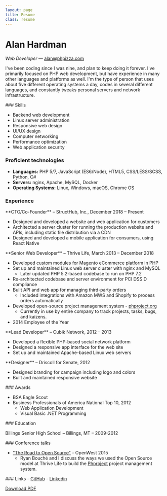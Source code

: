 ```yaml
---
layout: page
title: Resume
class: resume
---
```


# Alan Hardman
*Web Developer* &mdash; alan@phpizza.com

I've been coding since I was nine, and plan to keep doing it forever. I've primarily focused on PHP web development, but have experience in many other languages and platforms as well. I'm the type of person that uses about five different operating systems a day, codes in several different languages, and constantly tweaks personal servers and network infrastructure.

<section markdown="1">
### Skills

- Backend web development
- Linux server administration
- Responsive web design
- UI/UX design
- Computer networking
- Performance optimization
- Web application security

### Proficient technologies

- **Languages:** PHP 5/7, JavaScript (ES6/Node), HTML5, CSS/LESS/SCSS, Python, C#
- **Servers:** nginx, Apache, MySQL, Docker
- **Operating Systems:** Linux, Windows, macOS, Chrome OS
</section>

### Experience

<section markdown="1">
**CTO/Co-Founder** &ndash; StructHub, Inc., December 2018 &ndash; Present

- Designed and developed a website and web application for customers
- Architected a server cluster for running the production website and APIs, including static file distribution via a CDN
- Designed and developed a mobile application for consumers, using React Native
</section>

<section markdown="1">
**Senior Web Developer** &ndash; Thrive Life, March 2013 &ndash; December 2018

- Developed custom modules for Magento eCommerce platform in PHP
- Set up and maintained Linux web server cluster with nginx and MySQL
  - Later updated PHP 5.2-based codebase to run on PHP 7.2
- Re-architected codebase and server environment for PCI DSS D compliance
- Built API and web app for managing third-party orders
  - Included integrations with Amazon MWS and Shopify to process orders automatically
- Developed open-source project management system - [phproject.org](https://www.phproject.org/)
  - Currently in use by entire company to track projects, tasks, bugs, and kaizens.
- 2014 Employee of the Year
</section>

<section markdown="1">
**Lead Developer** &ndash; Cubik Network, 2012 &ndash; 2013

- Developed a flexible PHP-based social network platform
- Designed a responsive app interface for the web site
- Set up and maintained Apache-based Linux web servers
</section>

<section markdown="1">
**Designer** &ndash; Driscoll for Senate, 2012

- Designed branding for campaign including logo and colors
- Built and maintained responsive website
</section>

<section markdown="1">
### Awards

- BSA Eagle Scout
- Business Professionals of America National Top 10, 2012
  - Web Application Development
  - Visual Basic .NET Programming
</section>

<section markdown="1">
### Education

Billings Senior High School &ndash; Billings, MT &ndash; 2009-2012
</section>

<section markdown="1">
### Conference talks

- ["The Road to Open Source"](https://www.youtube.com/watch?v=zK_uBDAdrIU) - OpenWest 2015
  - Ryan Bouché and I discuss the ways we used the Open Source model at Thrive Life to build the [Phproject](http://www.phproject.org/) project management system.
</section>

<section markdown="1">
### Links
- <a class="print-link" href="https://github.com/Alanaktion" target="_blank" rel="noopener">GitHub</a>
- <a class="print-link" href="https://www.linkedin.com/pub/alan-hardman/37/a36/17" target="_blank" rel="noopener">Linkedin</a>
</section>

<a href="/public/resume.pdf" class="btn mt-4 sm:mt-6" download>Download PDF</a>
